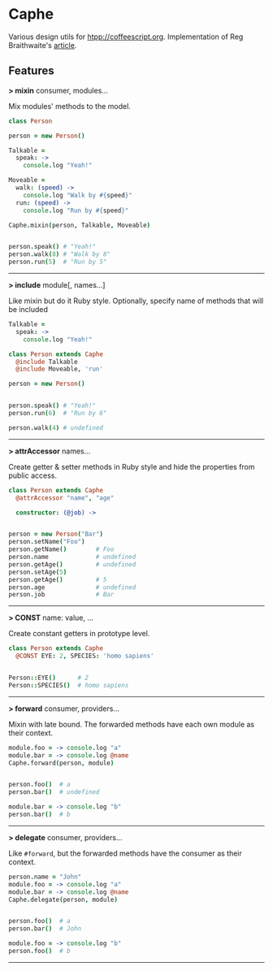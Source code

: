 Caphe
=====

Various design utils for [htpp://coffeescript.org](CoffeeScript). Implementation of Reg Braithwaite's [article](http://raganwald.com/2014/04/10/mixins-forwarding-delegation.html).

## Features

**> mixin** consumer, modules...

Mix modules' methods to the model.
```coffeescript
class Person

person = new Person()

Talkable =
  speak: ->
    console.log "Yeah!"

Moveable =
  walk: (speed) ->
    console.log "Walk by #{speed}"
  run: (speed) ->
    console.log "Run by #{speed}"

Caphe.mixin(person, Talkable, Moveable)


person.speak() # "Yeah!"
person.walk(8) # "Walk by 8"
person.run(5)  # "Run by 5"
```
----------

**> include** module[, names...]

Like mixin but do it Ruby style. Optionally, specify name of methods that will be included
```coffeescript
Talkable =
  speak: ->
    console.log "Yeah!"

class Person extends Caphe
  @include Talkable
  @include Moveable, 'run'

person = new Person()


person.speak() # "Yeah!"
person.run(6)  # "Run by 6"

person.walk(4) # undefined
```
----------

**> attrAccessor** names...

Create getter & setter methods in Ruby style and hide the properties from public access.
```coffeescript
class Person extends Caphe
  @attrAccessor "name", "age"

  constructor: (@job) ->


person = new Person("Bar")
person.setName("Foo")
person.getName()        # Foo
person.name             # undefined
person.getAge()         # undefined
person.setAge(5)
person.getAge()         # 5
person.age              # undefined
person.job              # Bar
```
----------

**> CONST** name: value, ...

Create constant getters in prototype level.
```coffeescript
class Person extends Caphe
  @CONST EYE: 2, SPECIES: 'homo sapiens'


Person::EYE()      # 2
Person::SPECIES()  # homo sapiens
```
----------

**> forward** consumer, providers...

Mixin with late bound. The forwarded methods have each own module as their context.
```coffeescript
module.foo = -> console.log "a"
module.bar = -> console.log @name
Caphe.forward(person, module)


person.foo()  # a
person.bar()  # undefined

module.bar = -> console.log "b"
person.bar()  # b
```
----------

**> delegate** consumer, providers...

Like `#forward`, but the forwarded methods have the consumer as their context.
```coffeescript
person.name = "John"
module.foo = -> console.log "a"
module.bar = -> console.log @name
Caphe.delegate(person, module)


person.foo()  # a
person.bar()  # John

module.foo = -> console.log "b"
person.foo()  # b
```
----------
